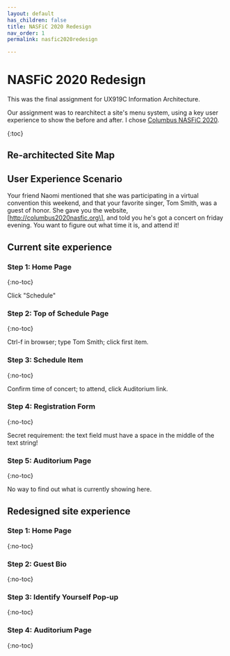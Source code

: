 ```yaml
---
layout: default
has_children: false
title: NASFiC 2020 Redesign
nav_order: 1
permalink: nasfic2020redesign

---
```

# NASFiC 2020 Redesign

This was the final assignment for UX919C Information Architecture.

Our assignment was to rearchitect a site's menu system, using a key user experience to show the before and after. I chose [Columbus NASFiC 2020](http://columbus2020nasfic.org "Columbus NASFiC 2020").

{:toc}

## Re-architected Site Map

## User Experience Scenario

Your friend Naomi mentioned that she was participating in a virtual convention this weekend, and that your favorite singer, Tom Smith, was a guest of honor. She gave you the website, \[http://columbus2020nasfic.org\], and told you he's got a concert on friday evening. You want to figure out what time it is, and attend it!

## Current site experience

### Step 1: Home Page

{:no-toc} 

Click "Schedule"

### Step 2: Top of Schedule Page

{:no-toc} 

Ctrl-f in browser; type Tom Smith; click first item.

### Step 3: Schedule Item

{:no-toc}

Confirm time of concert; to attend, click Auditorium link.

### Step 4: Registration Form

{:no-toc} 

Secret requirement: the text field must have a space in the middle of the text string!

### Step 5: Auditorium Page

{:no-toc}

 No way to find out what is currently showing here.

## Redesigned site experience

### Step 1: Home Page

{:no-toc}

### Step 2: Guest Bio

{:no-toc}

### Step 3: Identify Yourself Pop-up

{:no-toc}

### Step 4: Auditorium Page

{:no-toc}